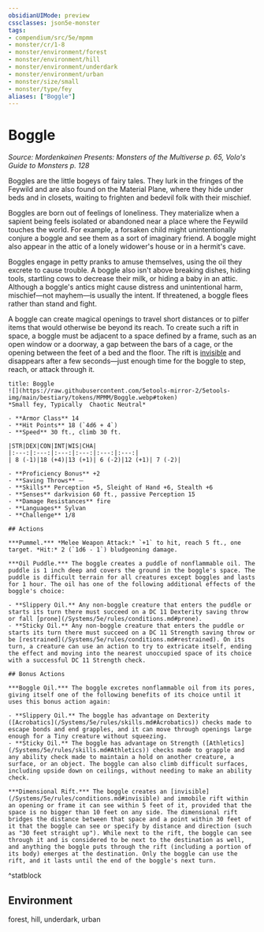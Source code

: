 ```yaml
---
obsidianUIMode: preview
cssclasses: json5e-monster
tags:
- compendium/src/5e/mpmm
- monster/cr/1-8
- monster/environment/forest
- monster/environment/hill
- monster/environment/underdark
- monster/environment/urban
- monster/size/small
- monster/type/fey
aliases: ["Boggle"]
---
```

# Boggle
*Source: Mordenkainen Presents: Monsters of the Multiverse p. 65, Volo's Guide to Monsters p. 128*  

Boggles are the little bogeys of fairy tales. They lurk in the fringes of the Feywild and are also found on the Material Plane, where they hide under beds and in closets, waiting to frighten and bedevil folk with their mischief.

Boggles are born out of feelings of loneliness. They materialize when a sapient being feels isolated or abandoned near a place where the Feywild touches the world. For example, a forsaken child might unintentionally conjure a boggle and see them as a sort of imaginary friend. A boggle might also appear in the attic of a lonely widower's house or in a hermit's cave.

Boggles engage in petty pranks to amuse themselves, using the oil they excrete to cause trouble. A boggle also isn't above breaking dishes, hiding tools, startling cows to decrease their milk, or hiding a baby in an attic. Although a boggle's antics might cause distress and unintentional harm, mischief—not mayhem—is usually the intent. If threatened, a boggle flees rather than stand and fight.

A boggle can create magical openings to travel short distances or to pilfer items that would otherwise be beyond its reach. To create such a rift in space, a boggle must be adjacent to a space defined by a frame, such as an open window or a doorway, a gap between the bars of a cage, or the opening between the feet of a bed and the floor. The rift is [invisible](/Systems/5e/rules/conditions.md#invisible) and disappears after a few seconds—just enough time for the boggle to step, reach, or attack through it.

```ad-statblock
title: Boggle
![](https://raw.githubusercontent.com/5etools-mirror-2/5etools-img/main/bestiary/tokens/MPMM/Boggle.webp#token)
*Small fey, Typically  Chaotic Neutral*

- **Armor Class** 14
- **Hit Points** 18 (`4d6 + 4`)
- **Speed** 30 ft., climb 30 ft.

|STR|DEX|CON|INT|WIS|CHA|
|:---:|:---:|:---:|:---:|:---:|:---:|
| 8 (-1)|18 (+4)|13 (+1)| 6 (-2)|12 (+1)| 7 (-2)|

- **Proficiency Bonus** +2
- **Saving Throws** ⏤
- **Skills** Perception +5, Sleight of Hand +6, Stealth +6
- **Senses** darkvision 60 ft., passive Perception 15
- **Damage Resistances** fire
- **Languages** Sylvan
- **Challenge** 1/8

## Actions

***Pummel.*** *Melee Weapon Attack:* `+1` to hit, reach 5 ft., one target. *Hit:* 2 (`1d6 - 1`) bludgeoning damage.

***Oil Puddle.*** The boggle creates a puddle of nonflammable oil. The puddle is 1 inch deep and covers the ground in the boggle's space. The puddle is difficult terrain for all creatures except boggles and lasts for 1 hour. The oil has one of the following additional effects of the boggle's choice:

- **Slippery Oil.** Any non-boggle creature that enters the puddle or starts its turn there must succeed on a DC 11 Dexterity saving throw or fall [prone](/Systems/5e/rules/conditions.md#prone).  
- **Sticky Oil.** Any non-boggle creature that enters the puddle or starts its turn there must succeed on a DC 11 Strength saving throw or be [restrained](/Systems/5e/rules/conditions.md#restrained). On its turn, a creature can use an action to try to extricate itself, ending the effect and moving into the nearest unoccupied space of its choice with a successful DC 11 Strength check.  

## Bonus Actions

***Boggle Oil.*** The boggle excretes nonflammable oil from its pores, giving itself one of the following benefits of its choice until it uses this bonus action again:

- **Slippery Oil.** The boggle has advantage on Dexterity ([Acrobatics](/Systems/5e/rules/skills.md#Acrobatics)) checks made to escape bonds and end grapples, and it can move through openings large enough for a Tiny creature without squeezing.  
- **Sticky Oil.** The boggle has advantage on Strength ([Athletics](/Systems/5e/rules/skills.md#Athletics)) checks made to grapple and any ability check made to maintain a hold on another creature, a surface, or an object. The boggle can also climb difficult surfaces, including upside down on ceilings, without needing to make an ability check.  

***Dimensional Rift.*** The boggle creates an [invisible](/Systems/5e/rules/conditions.md#invisible) and immobile rift within an opening or frame it can see within 5 feet of it, provided that the space is no bigger than 10 feet on any side. The dimensional rift bridges the distance between that space and a point within 30 feet of it that the boggle can see or specify by distance and direction (such as "30 feet straight up"). While next to the rift, the boggle can see through it and is considered to be next to the destination as well, and anything the boggle puts through the rift (including a portion of its body) emerges at the destination. Only the boggle can use the rift, and it lasts until the end of the boggle's next turn.
```
^statblock

## Environment

forest, hill, underdark, urban